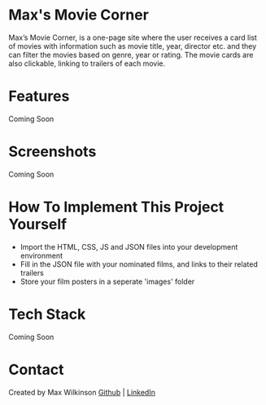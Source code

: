 # Max's Movie Corner

Max’s Movie Corner, is a one-page site where the user receives a card list of movies with information such as movie title, year, director etc. and they can filter the movies based on genre, year or rating. The movie cards are also clickable, linking to trailers of each movie.

# Features

Coming Soon

# Screenshots

Coming Soon

# How To Implement This Project Yourself

- Import the HTML, CSS, JS and JSON files into your development environment
- Fill in the JSON file with your nominated films, and links to their related trailers
- Store your film posters in a seperate 'images' folder

# Tech Stack

Coming Soon

# Contact

Created by Max Wilkinson
[Github](https://github.com/wilkofm) | [LinkedIn](https://www.linkedin.com/in/max-wilkinson-b35aa29b/)
